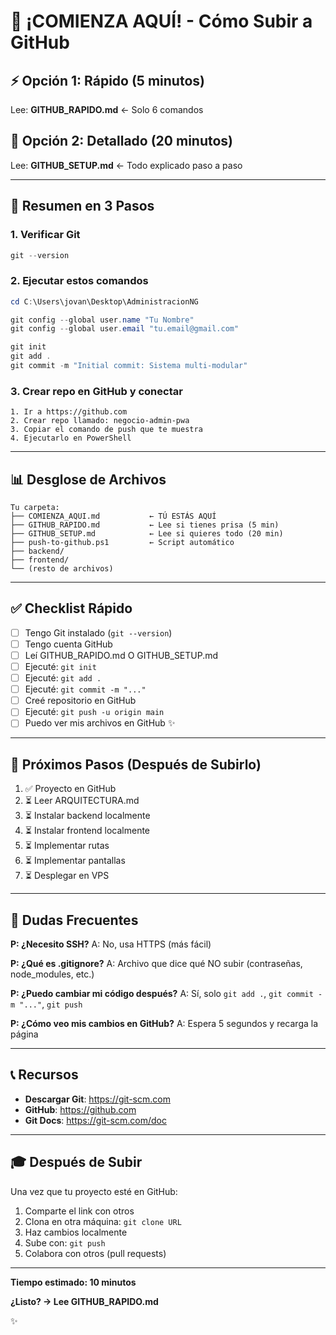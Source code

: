 # 🎯 ¡COMIENZA AQUÍ! - Cómo Subir a GitHub

## ⚡ Opción 1: Rápido (5 minutos)

Lee: **GITHUB_RAPIDO.md** ← Solo 6 comandos

## 📖 Opción 2: Detallado (20 minutos)

Lee: **GITHUB_SETUP.md** ← Todo explicado paso a paso

---

## 🎯 Resumen en 3 Pasos

### 1. Verificar Git
```powershell
git --version
```

### 2. Ejecutar estos comandos
```powershell
cd C:\Users\jovan\Desktop\AdministracionNG

git config --global user.name "Tu Nombre"
git config --global user.email "tu.email@gmail.com"

git init
git add .
git commit -m "Initial commit: Sistema multi-modular"
```

### 3. Crear repo en GitHub y conectar
```
1. Ir a https://github.com
2. Crear repo llamado: negocio-admin-pwa
3. Copiar el comando de push que te muestra
4. Ejecutarlo en PowerShell
```

---

## 📊 Desglose de Archivos

```
Tu carpeta:
├── COMIENZA_AQUI.md           ← TÚ ESTÁS AQUÍ
├── GITHUB_RAPIDO.md           ← Lee si tienes prisa (5 min)
├── GITHUB_SETUP.md            ← Lee si quieres todo (20 min)
├── push-to-github.ps1         ← Script automático
├── backend/
├── frontend/
└── (resto de archivos)
```

---

## ✅ Checklist Rápido

- [ ] Tengo Git instalado (`git --version`)
- [ ] Tengo cuenta GitHub
- [ ] Leí GITHUB_RAPIDO.md O GITHUB_SETUP.md
- [ ] Ejecuté: `git init`
- [ ] Ejecuté: `git add .`
- [ ] Ejecuté: `git commit -m "..."`
- [ ] Creé repositorio en GitHub
- [ ] Ejecuté: `git push -u origin main`
- [ ] Puedo ver mis archivos en GitHub ✨

---

## 🚀 Próximos Pasos (Después de Subirlo)

1. ✅ Proyecto en GitHub
2. ⏳ Leer ARQUITECTURA.md
3. ⏳ Instalar backend localmente
4. ⏳ Instalar frontend localmente
5. ⏳ Implementar rutas
6. ⏳ Implementar pantallas
7. ⏳ Desplegar en VPS

---

## 💬 Dudas Frecuentes

**P: ¿Necesito SSH?**
A: No, usa HTTPS (más fácil)

**P: ¿Qué es .gitignore?**
A: Archivo que dice qué NO subir (contraseñas, node_modules, etc.)

**P: ¿Puedo cambiar mi código después?**
A: Sí, solo `git add .`, `git commit -m "..."`, `git push`

**P: ¿Cómo veo mis cambios en GitHub?**
A: Espera 5 segundos y recarga la página

---

## 📞 Recursos

- **Descargar Git**: https://git-scm.com
- **GitHub**: https://github.com
- **Git Docs**: https://git-scm.com/doc

---

## 🎓 Después de Subir

Una vez que tu proyecto esté en GitHub:

1. Comparte el link con otros
2. Clona en otra máquina: `git clone URL`
3. Haz cambios localmente
4. Sube con: `git push`
5. Colabora con otros (pull requests)

---

**Tiempo estimado: 10 minutos**

**¿Listo? → Lee GITHUB_RAPIDO.md**

✨
